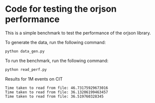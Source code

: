 # Code for testing the orjson performance

This is a simple benchmark to test the performance of the orjson library.

To generate the data, run the following command:

```bash
python data_gen.py
```

To run the benchmark, run the following command:

```bash
python read_perf.py
```


Results for 1M events on CIT

```
Time taken to read from file: 46.73175929673016
Time taken to read from file: 36.13206199463457
Time taken to read from file: 36.519760328345
```